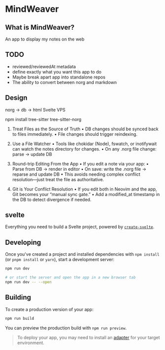 # MindWeaver

## What is MindWeaver?

An app to display my notes on the web

## TODO

- reviewed/reviewedAt metadata
- define exactly what you want this app to do
- Maybe break apart app into standalone repos
- The ability to convert between norg and markdown

## Design

  norg -> db -> html
  Svelte
  VPS

  npm install tree-sitter tree-sitter-norg

  1. Treat Files as the Source of Truth
	•	DB changes should be synced back to files immediately.
	•	File changes should trigger reindexing.

2. Use a File Watcher
	•	Tools like chokidar (Node), fswatch, or inotifywait can watch the notes directory for changes.
	•	On any .norg file change: parse → update DB

3. Round-trip Editing From the App
	•	If you edit a note via your app:
	•	Parse from DB → render in editor
	•	On save: write the .norg file → reparse and update DB
	•	This avoids needing complex conflict resolution—just treat the file as authoritative.

4. Git is Your Conflict Resolution
	•	If you edit both in Neovim and the app, Git becomes your “manual sync gate.”
	•	Add a modified_at timestamp in the DB to detect divergence if needed.

## svelte

Everything you need to build a Svelte project, powered by [`create-svelte`](https://github.com/sveltejs/kit/tree/main/packages/create-svelte).


## Developing

Once you've created a project and installed dependencies with `npm install` (or `pnpm install` or `yarn`), start a development server:

```bash
npm run dev

# or start the server and open the app in a new browser tab
npm run dev -- --open
```

## Building

To create a production version of your app:

```bash
npm run build
```

You can preview the production build with `npm run preview`.

> To deploy your app, you may need to install an [adapter](https://kit.svelte.dev/docs/adapters) for your target environment.
